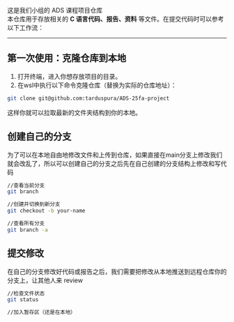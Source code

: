 这是我们小组的 ADS 课程项目仓库  
本仓库用于存放相关的 **C 语言代码、报告、资料** 等文件。在提交代码时可以参考以下工作流：

---

## 第一次使用：克隆仓库到本地

1. 打开终端，进入你想存放项目的目录。
2. 在wsl中执行以下命令克隆仓库（替换为实际的仓库地址）：

```bash
git clone git@github.com:tarduspura/ADS-25fa-project
```
这样你就可以拉取最新的文件夹结构到你的本地。


## 创建自己的分支

为了可以在本地自由地修改文件和上传到仓库，如果直接在main分支上修改我们就会改乱了，所以可以创建自己的分支之后先在自己创建的分支结构上修改和写代码

```bash
//查看当前分支
git branch

//创建并切换到新分支
git checkout -b your-name

//查看所有分支
git branch -a
```

## 提交修改

在自己的分支修改好代码或报告之后，我们需要把修改从本地推送到远程仓库你的分支上，让其他人来 review
```bash
//检查文件状态
git status

//加入暂存区（还是在本地）

```


